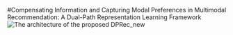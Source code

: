 #Compensating Information and Capturing Modal Preferences in
 Multimodal Recommendation: A Dual-Path Representation
 Learning Framework
![The architecture of the proposed DPRec_new](https://github.com/user-attachments/assets/53fa31cc-7064-41a9-b2bf-7f1a5f23ca3e)
